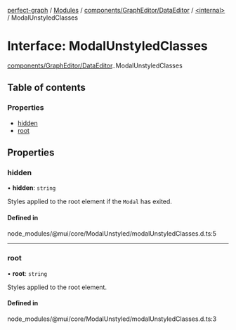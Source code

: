 [perfect-graph](../README.md) / [Modules](../modules.md) / [components/GraphEditor/DataEditor](../modules/components_GraphEditor_DataEditor.md) / [<internal\>](../modules/components_GraphEditor_DataEditor._internal_.md) / ModalUnstyledClasses

# Interface: ModalUnstyledClasses

[components/GraphEditor/DataEditor](../modules/components_GraphEditor_DataEditor.md).[<internal>](../modules/components_GraphEditor_DataEditor._internal_.md).ModalUnstyledClasses

## Table of contents

### Properties

- [hidden](components_GraphEditor_DataEditor._internal_.ModalUnstyledClasses.md#hidden)
- [root](components_GraphEditor_DataEditor._internal_.ModalUnstyledClasses.md#root)

## Properties

### hidden

• **hidden**: `string`

Styles applied to the root element if the `Modal` has exited.

#### Defined in

node_modules/@mui/core/ModalUnstyled/modalUnstyledClasses.d.ts:5

___

### root

• **root**: `string`

Styles applied to the root element.

#### Defined in

node_modules/@mui/core/ModalUnstyled/modalUnstyledClasses.d.ts:3
